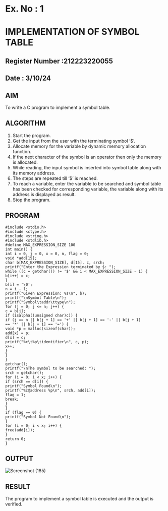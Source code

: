 # Ex. No : 1	
# IMPLEMENTATION OF SYMBOL TABLE 
## Register Number :212223220055
## Date : 3/10/24

## AIM   
To write a C program to implement a symbol table.

## ALGORITHM
1.	Start the program.
2.	Get the input from the user with the terminating symbol ‘$’.
3.	Allocate memory for the variable by dynamic memory allocation function.
4.	If the next character of the symbol is an operator then only the memory is allocated.
5.	While reading, the input symbol is inserted into symbol table along with its memory address.
6.	The steps are repeated till ‘$’ is reached.
7.	To reach a variable, enter the variable to be searched and symbol table has been checked for corresponding variable, the variable along with its address is displayed as result.
8.	Stop the program. 

## PROGRAM
~~~
#include <stdio.h>
#include <ctype.h>
#include <string.h>
#include <stdlib.h>
#define MAX_EXPRESSION_SIZE 100
int main() {
int i = 0, j = 0, x = 0, n, flag = 0;
void *add[15];
char b[MAX_EXPRESSION_SIZE], d[15], c, srch;
printf("Enter the Expression terminated by $: ");
while ((c = getchar()) != '$' && i < MAX_EXPRESSION_SIZE - 1) {
b[i++] = c;
}
b[i] = '\0';
n = i - 1;
printf("Given Expression: %s\n", b);
printf("\nSymbol Table\n");
printf("Symbol\taddr\ttype\n");
for (j = 0; j <= n; j++) {
c = b[j];
if (isalpha((unsigned char)c)) {
if (j == n || b[j + 1] == '+' || b[j + 1] == '-' || b[j + 1]
== '*' || b[j + 1] == '=') {
void *p = malloc(sizeof(char));
add[x] = p;
d[x] = c;
printf("%c\t%p\tidentifier\n", c, p);
x++;
}
}
}
getchar();
printf("\nThe symbol to be searched: ");
srch = getchar();
for (i = 0; i < x; i++) {
if (srch == d[i]) {
printf("Symbol Found\n");
printf("%c@address %p\n", srch, add[i]);
flag = 1;
break;
}
}
if (flag == 0) {
printf("Symbol Not Found\n");
}
for (i = 0; i < x; i++) {
free(add[i]);
}
return 0;
}
~~~
## OUTPUT 
![Screenshot (185)](https://github.com/user-attachments/assets/1bf733fd-84c9-4156-b61d-5d0a3f54f89a)

## RESULT
The program to implement a symbol table is executed and the output is verified.
